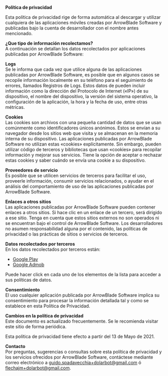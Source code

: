 **Política de privacidad**  
  
  
Esta política de privacidad rige de forma automática al descargar y utilizar cualquiera de las aplicaciones móviles creadas por ArrowBlade Software y publicadas bajo la cuenta de desarrollador con el nombre antes mencionado.

**¿Que tipo de información recolectamos?**  
A continuación se detallan los datos recolectados por aplicaciones publicadas por ArrowBlade Software:

**Logs**  
Se le informa que cada vez que utilice alguna de las aplicaciones publicadas por ArrowBlade Software, es posible que en algunos casos se recopile información localmente en su teléfono para el seguimiento de errores, llamados Registros de Logs. Estos datos de pueden incluir información como la dirección del Protocolo de Internet («IP») de su dispositivo, el nombre del dispositivo, la versión del sistema operativo, la configuración de la aplicación, la hora y la fecha de uso, entre otras métricas.

**Cookies**  
Las cookies son archivos con una pequeña cantidad de datos que se usan comúnmente como identificadores únicos anónimos. Estos se envían a su navegador desde los sitios web que visita y se almacenan en la memoria interna de su dispositivo.
Las aplicaciones publicadas por ArrowBlade Software no utilizan estas «cookies» explícitamente. Sin embargo, pueden utilizar código de terceros y bibliotecas que usan «cookies» para recopilar información y mejorar sus servicios. Tiene la opción de aceptar o rechazar estas cookies y saber cuándo se envía una cookie a su dispositivo.

**Proveedores de servicio**  
Es posible que se utilicen servicios de terceros para facilitar el uso, proveerle información, consumir servicios relacionados, o ayudar en el análisis del comportamiento de uso de las aplicaciones publicadas por ArrowBlade Software.

**Enlaces a otros sitios**  
Las aplicaciones publicadas por ArrowBlade Software pueden contener enlaces a otros sitios. Si hace clic en un enlace de un tercero, será dirigido a ese sitio. Tenga en cuenta que estos sitios externos no son operados ni se encuentran bajo el control de ArrowBlade Software. Los desarrolladores no asumen responsabilidad alguna por el contenido, las políticas de privacidad o las prácticas de sitios o servicios de terceros.

**Datos recolectados por terceros**  
En los datos recolectados por terceros están:

- [Google Play](https://policies.google.com/privacy)
- [Google Admob](https://support.google.com/admob/answer/6128543?hl=es)

Puede hacer click en cada uno de los elementos de la lista para acceder a sus políticas de datos.

**Consentimiento**  
El uso cualquier aplicación publicada por ArrowBlade Software implica su consentimiento para procesar la información detallada tal y como se establece en esta Política de Privacidad.

**Cambios en la política de privacidad**  
Este documento es actualizado frecuentemente. Se le recomienda visitar este sitio de forma periódica.

Esta política de privacidad tiene efecto a partir del 13 de Mayo de 2021.

**Contacto**  
Por preguntas, sugerencias o consultas sobre esta política de privacidad y los servicios ofrecidos por ArrowBlade Software, contáctese mediante correo electrónico a guido.spadavecchia+dolarbot@gmail.com ó flechajm+dolarbot@gmail.com.

